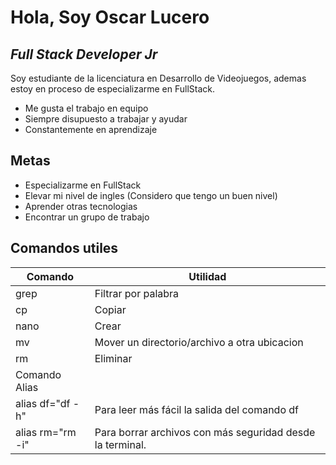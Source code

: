 # Hola, Soy Oscar Lucero
## _Full Stack Developer Jr_

Soy estudiante de la licenciatura en Desarrollo de Videojuegos, ademas estoy en proceso de especializarme en FullStack. 


- Me gusta el trabajo en equipo
- Siempre disupuesto a trabajar y ayudar
- Constantemente en aprendizaje

## Metas

- Especializarme en FullStack
- Elevar mi nivel de ingles (Considero que tengo un buen nivel)
- Aprender otras tecnologias
- Encontrar un grupo de trabajo



## Comandos utiles
| Comando | Utilidad |
| ------ | ------ |
| grep | Filtrar por palabra |
| cp | Copiar |
| nano | Crear |
| mv | Mover un directorio/archivo a otra ubicacion |
| rm | Eliminar |
| Comando Alias|
| alias df="df -h" | Para leer más fácil la salida del comando df  |
| alias rm="rm -i" |Para borrar archivos con más seguridad desde la terminal.  |
